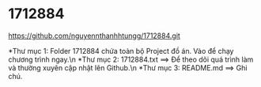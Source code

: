 # 1712884
https://github.com/nguyennthanhhtungg/1712884.git


*Thư mục 1: Folder 1712884 chứa toàn bộ Project đồ án. Vào để chạy chương trình ngay.\n
*Thư mục 2: 1712884.txt  ==> Để theo dõi quá trình làm và thường xuyên cập nhật lên Github.\n
*Thư mục 3: README.md ==> Ghi chú.
